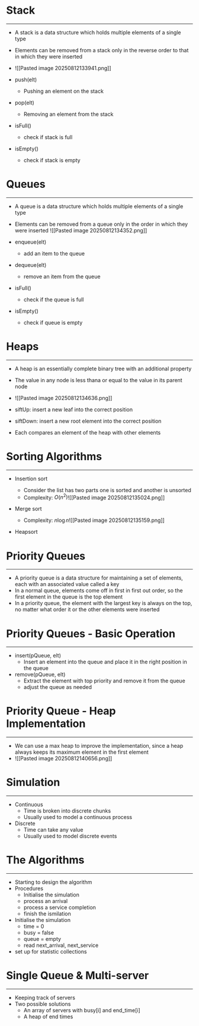 # Stack 
---
- A stack is a data structure which holds multiple elements of a single type
- Elements can be removed from a stack only in the reverse order to that in which they were inserted
- ![[Pasted image 20250812133941.png]]


- push(elt)
	- Pushing an element on the stack
- pop(elt)
	- Removing an element from the stack
- isFull()
	- check if stack is full
- isEmpty()
	- check if stack is empty

# Queues
---
- A queue is a data structure which holds multiple elements of a single type
- Elements can be removed from a queue only in the order in which they were inserted
![[Pasted image 20250812134352.png]]

- enqueue(elt)
	- add an item to the queue
- dequeue(elt)
	- remove an item from the queue
- isFull()
	- check if the queue is full
- isEmpty()
	- check if queue is empty


# Heaps
---
- A heap is an essentially complete binary tree with an additional property
- The value in any node is less thana or equal to the value in its parent node
- ![[Pasted image 20250812134636.png]]

- siftUp: insert a new leaf into the correct position
- siftDown: insert a new root element into the correct position
- Each compares an element of the heap with other elements

# Sorting Algorithms
---
- Insertion sort
	- Consider the list has two parts one is sorted and another is unsorted
	- Complexity: $O(n^2)$![[Pasted image 20250812135024.png]]

- Merge sort
	- Complexity: $n\log n$![[Pasted image 20250812135159.png]]

- Heapsort




# Priority Queues
---
- A priority queue is a data structure for maintaining a set of elements, each with an associated value called a key
- In a normal queue, elements come off in first in first out order, so the first element in the queue is the top element
- In a priority queue, the element with the largest key is always on the top, no matter what order it or the other elements were inserted

# Priority Queues - Basic Operation
---
- insert(pQueue, elt)
	- Insert an element into the queue and place it in the right position in the queue
- remove(pQueue, elt)
	- Extract the element with top priority and remove it from the queue
	- adjust the queue as needed


# Priority Queue - Heap Implementation
---
- We can use a max heap to improve the implementation, since a heap always keeps its maximum element in the first element
- ![[Pasted image 20250812140656.png]]


# Simulation
----
- Continuous
	- Time is broken into discrete chunks
	- Usually used to model a continuous process
- Discrete
	- Time can take any value
	- Usually used to model discrete events


# The Algorithms
----
- Starting to design the algorithm
- Procedures
	- Initialise the simulation
	- process an arrival
	- process a service completion
	- finish the ismilation
- Initialise the simulation
	- time = 0
	- busy = false
	- queue = empty
	- read next_arrival, next_service
- set up for statistic collections

# Single Queue & Multi-server
---
- Keeping track of servers 
- Two possible solutions
	- An array of servers with busy\[i] and end_time\[i]
	- A heap of end times